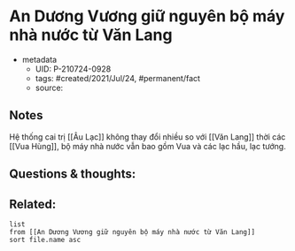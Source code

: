 # An Dương Vương giữ nguyên bộ máy nhà nước từ Văn Lang

- metadata
	- UID: P-210724-0928
	- tags: #created/2021/Jul/24, #permanent/fact 
	- source: 

## Notes
Hệ thống cai trị [[Âu Lạc]] không thay đổi nhiều so với [[Văn Lang]] thời các [[Vua Hùng]], bộ máy nhà nước vẫn bao gồm Vua và các lạc hầu, lạc tướng.

## Questions & thoughts:

## Related:
```dataview
list
from [[An Dương Vương giữ nguyên bộ máy nhà nước từ Văn Lang]]
sort file.name asc
```
